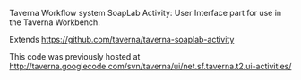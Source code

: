 Taverna Workflow system SoapLab Activity: User Interface part for use in the Taverna Workbench.

Extends https://github.com/taverna/taverna-soaplab-activity

This code was previously hosted at http://taverna.googlecode.com/svn/taverna/ui/net.sf.taverna.t2.ui-activities/